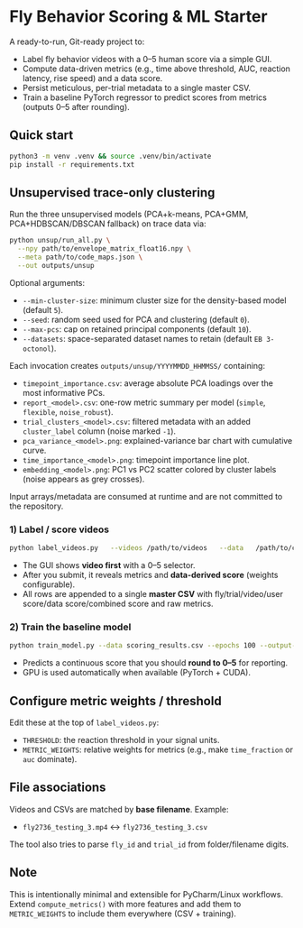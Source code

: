 # Fly Behavior Scoring & ML Starter

A ready-to-run, Git-ready project to:
- Label fly behavior videos with a 0–5 human score via a simple GUI.
- Compute data-driven metrics (e.g., time above threshold, AUC, reaction latency, rise speed) and a data score.
- Persist meticulous, per-trial metadata to a single master CSV.
- Train a baseline PyTorch regressor to predict scores from metrics (outputs 0–5 after rounding).

## Quick start

```bash
python3 -m venv .venv && source .venv/bin/activate
pip install -r requirements.txt
```

## Unsupervised trace-only clustering

Run the three unsupervised models (PCA+k-means, PCA+GMM, PCA+HDBSCAN/DBSCAN fallback) on trace data via:

```bash
python unsup/run_all.py \
  --npy path/to/envelope_matrix_float16.npy \
  --meta path/to/code_maps.json \
  --out outputs/unsup
```

Optional arguments:

- `--min-cluster-size`: minimum cluster size for the density-based model (default `5`).
- `--seed`: random seed used for PCA and clustering (default `0`).
- `--max-pcs`: cap on retained principal components (default `10`).
- `--datasets`: space-separated dataset names to retain (default `EB 3-octonol`).

Each invocation creates `outputs/unsup/YYYYMMDD_HHMMSS/` containing:

- `timepoint_importance.csv`: average absolute PCA loadings over the most informative PCs.
- `report_<model>.csv`: one-row metric summary per model (`simple`, `flexible`, `noise_robust`).
- `trial_clusters_<model>.csv`: filtered metadata with an added `cluster_label` column (noise marked `-1`).
- `pca_variance_<model>.png`: explained-variance bar chart with cumulative curve.
- `time_importance_<model>.png`: timepoint importance line plot.
- `embedding_<model>.png`: PC1 vs PC2 scatter colored by cluster labels (noise appears as grey crosses).

Input arrays/metadata are consumed at runtime and are not committed to the repository.

### 1) Label / score videos

```bash
python label_videos.py   --videos /path/to/videos   --data   /path/to/csvs   --output scoring_results.csv
```

- The GUI shows **video first** with a 0–5 selector.
- After you submit, it reveals metrics and **data-derived score** (weights configurable).
- All rows are appended to a single **master CSV** with fly/trial/video/user score/data score/combined score and raw metrics.

### 2) Train the baseline model

```bash
python train_model.py --data scoring_results.csv --epochs 100 --output-model fly_score_model.pth
```

- Predicts a continuous score that you should **round to 0–5** for reporting.
- GPU is used automatically when available (PyTorch + CUDA).

## Configure metric weights / threshold

Edit these at the top of `label_videos.py`:
- `THRESHOLD`: the reaction threshold in your signal units.
- `METRIC_WEIGHTS`: relative weights for metrics (e.g., make `time_fraction` or `auc` dominate).

## File associations

Videos and CSVs are matched by **base filename**. Example:
- `fly2736_testing_3.mp4` ↔ `fly2736_testing_3.csv`

The tool also tries to parse `fly_id` and `trial_id` from folder/filename digits.

## Note

This is intentionally minimal and extensible for PyCharm/Linux workflows. Extend `compute_metrics()` with more features and add them to `METRIC_WEIGHTS` to include them everywhere (CSV + training).
